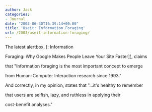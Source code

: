 ```yaml
---
author: Jack
categories:
- Journal
date: "2003-06-30T16:39:14+00:00"
title: 'Useit: Information Foraging'
url: /2003/useit-information-foraging/
---
```


The latest alertbox, [: Information
  

  
Foraging: Why Google Makes People Leave Your Site Faster][1], claims
  

  
that "Information foraging is the most important concept to emerge
  

  
from Human-Computer Interaction research since 1993."

And correctly, in my opinion, states that "&#8230;it's healthy to remember
  

  
that users are selfish, lazy, and ruthless in applying their
  

  
cost-benefit analyses."

 [1]: //www.useit.com/alertbox/20030630.html"